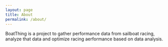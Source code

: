 ```yaml
---
layout: page
title: About
permalink: /about/
---
```

BoatThing is a project to gather performance data from sailboat racing, analyze that data and optimize racing aerformance based on data analysis.
